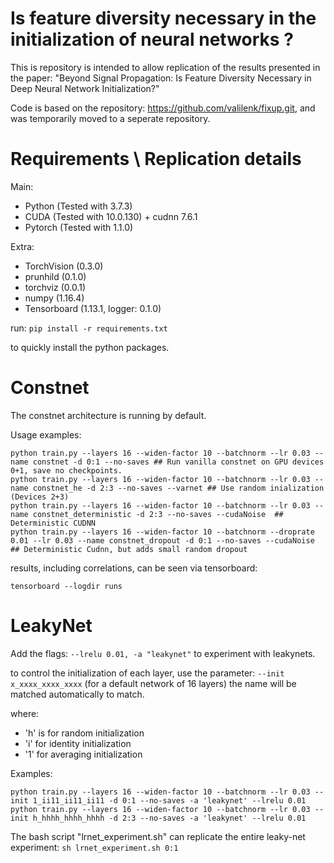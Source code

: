 # Is feature diversity necessary in the initialization of neural networks ?

This is repository is intended to allow replication of the results presented in the paper:
"Beyond Signal Propagation: Is Feature Diversity Necessary in Deep Neural Network Initialization?"

Code is based on the repository: https://github.com/valilenk/fixup.git, and was temporarily moved to a seperate repository.

# Requirements \ Replication details

Main:
* Python (Tested with 3.7.3)
* CUDA (Tested with 10.0.130) + cudnn 7.6.1
* Pytorch (Tested with 1.1.0)

Extra:
* TorchVision  (0.3.0)
* prunhild (0.1.0)
* torchviz (0.0.1)
* numpy (1.16.4)
* Tensorboard (1.13.1, logger: 0.1.0)

run:
`
pip install -r requirements.txt
`

to quickly install the python packages.

# Constnet
The constnet architecture is running by default. 

Usage examples:
```
python train.py --layers 16 --widen-factor 10 --batchnorm --lr 0.03 --name constnet -d 0:1 --no-saves ## Run vanilla constnet on GPU devices 0+1, save no checkpoints.
python train.py --layers 16 --widen-factor 10 --batchnorm --lr 0.03 --name constnet_he -d 2:3 --no-saves --varnet ## Use random inialization (Devices 2+3)
python train.py --layers 16 --widen-factor 10 --batchnorm --lr 0.03 --name constnet_deterministic -d 2:3 --no-saves --cudaNoise  ## Deterministic CUDNN
python train.py --layers 16 --widen-factor 10 --batchnorm --droprate 0.01 --lr 0.03 --name constnet_dropout -d 0:1 --no-saves --cudaNoise ## Deterministic Cudnn, but adds small random dropout
```

results, including correlations, can be seen via tensorboard:

`
tensorboard --logdir runs
`


# LeakyNet

Add the flags: 
`--lrelu 0.01, -a "leakynet"`
to experiment with leakynets.

to control the initialization of each layer, use the parameter:
`--init x_xxxx_xxxx_xxxx` (for a default network of 16 layers)
the name will be matched automatically to match.

where:
* 'h' is for random initialization
* 'i' for identity initialization
* '1' for averaging initialization

Examples:
```
python train.py --layers 16 --widen-factor 10 --batchnorm --lr 0.03 --init 1_ii11_ii11_ii11 -d 0:1 --no-saves -a 'leakynet' --lrelu 0.01
python train.py --layers 16 --widen-factor 10 --batchnorm --lr 0.03 --init h_hhhh_hhhh_hhhh -d 2:3 --no-saves -a 'leakynet' --lrelu 0.01
```

The bash script "lrnet_experiment.sh" can replicate the entire leaky-net experiment:
`sh lrnet_experiment.sh 0:1` 
